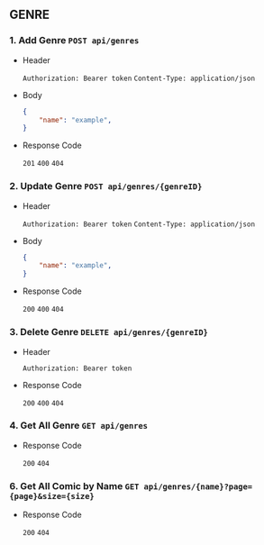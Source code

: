 ## GENRE

### 1. Add Genre `POST api/genres`

- Header

    `Authorization: Bearer token`
    `Content-Type: application/json`

- Body

    ```json
    {
        "name": "example",
    }
    ```

- Response Code

    `201` `400` `404`

### 2. Update Genre `POST api/genres/{genreID}`

- Header

    `Authorization: Bearer token`
    `Content-Type: application/json`

- Body

    ```json
    {
        "name": "example",
    }
    ```

- Response Code

    `200` `400` `404`

### 3. Delete Genre `DELETE api/genres/{genreID}`

- Header

    `Authorization: Bearer token`

- Response Code

    `200` `400` `404`

### 4. Get All Genre `GET api/genres`

- Response Code

    `200` `404`

### 6. Get All Comic by Name `GET api/genres/{name}?page={page}&size={size}`

- Response Code

    `200` `404`
